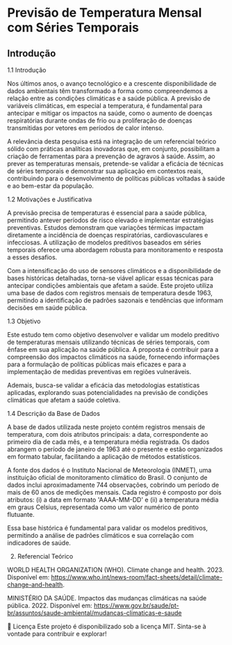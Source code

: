 # Previsão de Temperatura Mensal com Séries Temporais
 
## Introdução


1.1 Introdução 

Nos últimos anos, o avanço tecnológico e a crescente disponibilidade de dados ambientais têm transformado a forma como compreendemos a relação entre as condições climáticas e a saúde pública. A previsão de variáveis climáticas, em especial a temperatura, é fundamental para antecipar e mitigar os impactos na saúde, como o aumento de doenças respiratórias durante ondas de frio ou a proliferação de doenças transmitidas por vetores em períodos de calor intenso. 

A relevância desta pesquisa está na integração de um referencial teórico sólido com práticas analíticas inovadoras que, em conjunto, possibilitam a criação de ferramentas para a prevenção de agravos à saúde. Assim, ao prever as temperaturas mensais, pretende-se validar a eficácia de técnicas de séries temporais e demonstrar sua aplicação em contextos reais, contribuindo para o desenvolvimento de políticas públicas voltadas à saúde e ao bem-estar da população. 

1.2 Motivações e Justificativa 

A previsão precisa de temperaturas é essencial para a saúde pública, permitindo antever períodos de risco elevado e implementar estratégias preventivas. Estudos demonstram que variações térmicas impactam diretamente a incidência de doenças respiratórias, cardiovasculares e infecciosas. A utilização de modelos preditivos baseados em séries temporais oferece uma abordagem robusta para monitoramento e resposta a esses desafios. 

Com a intensificação do uso de sensores climáticos e a disponibilidade de bases históricas detalhadas, torna-se viável aplicar essas técnicas para antecipar condições ambientais que afetam a saúde. Este projeto utiliza uma base de dados com registros mensais de temperatura desde 1963, permitindo a identificação de padrões sazonais e tendências que informam decisões em saúde pública. 

1.3 Objetivo 

Este estudo tem como objetivo desenvolver e validar um modelo preditivo de temperaturas mensais utilizando técnicas de séries temporais, com ênfase em sua aplicação na saúde pública. A proposta é contribuir para a compreensão dos impactos climáticos na saúde, fornecendo informações para a formulação de políticas públicas mais eficazes e para a implementação de medidas preventivas em regiões vulneráveis. 

Ademais, busca-se validar a eficácia das metodologias estatísticas aplicadas, explorando suas potencialidades na previsão de condições climáticas que afetam a saúde coletiva. 

1.4 Descrição da Base de Dados 

A base de dados utilizada neste projeto contém registros mensais de temperatura, com dois atributos principais: a data, correspondente ao primeiro dia de cada mês, e a temperatura média registrada. Os dados abrangem o período de janeiro de 1963 até o presente e estão organizados em formato tabular, facilitando a aplicação de métodos estatísticos. 

A fonte dos dados é o Instituto Nacional de Meteorologia (INMET), uma instituição oficial de monitoramento climático do Brasil. O conjunto de dados inclui aproximadamente 744 observações, cobrindo um período de mais de 60 anos de medições mensais. Cada registro é composto por dois atributos: (i) a data em formato 'AAAA-MM-DD' e (ii) a temperatura média em graus Celsius, representada como um valor numérico de ponto flutuante.

Essa base histórica é fundamental para validar os modelos preditivos, permitindo a análise de padrões climáticos e sua correlação com indicadores de saúde.

2. Referencial Teórico 

WORLD HEALTH ORGANIZATION (WHO). Climate change and health. 2023. Disponível em: https://www.who.int/news-room/fact-sheets/detail/climate-change-and-health. 

MINISTÉRIO DA SAÚDE. Impactos das mudanças climáticas na saúde pública. 2022. Disponível em: https://www.gov.br/saude/pt-br/assuntos/saude-ambiental/mudancas-climaticas-e-saude

📄 Licença
Este projeto é disponibilizado sob a licença MIT. Sinta-se à vontade para contribuir e explorar!
